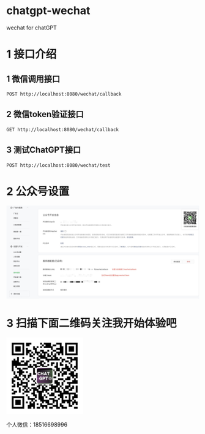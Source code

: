 # chatgpt-wechat
wechat for chatGPT

 # 1 接口介绍
 ## 1 微信调用接口
    POST http://localhost:8080/wechat/callback
 ## 2 微信token验证接口
    GET http://localhost:8080/wechat/callback
 ## 3 测试ChatGPT接口
    POST http://localhost:8080/wechat/test

 # 2 公众号设置
![Image text](https://github.com/douzaizai/chatgpt-wechat/raw/main/src/main/resources/static/guide.jpg)

 # 3 扫描下面二维码关注我开始体验吧
<img src="https://github.com/douzaizai/chatgpt-wechat/raw/main/src/main/resources/static/qrcode.jpg" width="200" height="200"/>

个人微信：18516698996
